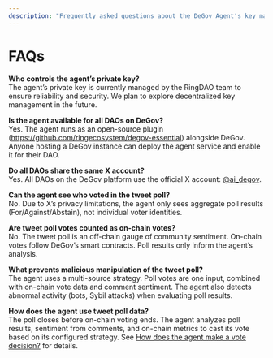 ```yaml
---
description: "Frequently asked questions about the DeGov Agent's key management, availability, and voting process."
---
```


# FAQs

**Who controls the agent’s private key?**  
The agent’s private key is currently managed by the RingDAO team to ensure reliability and security. We plan to explore decentralized key management in the future.

**Is the agent available for all DAOs on DeGov?**  
Yes. The agent runs as an open-source plugin (https://github.com/ringecosystem/degov-essential) alongside DeGov. Anyone hosting a DeGov instance can deploy the agent service and enable it for their DAO.

**Do all DAOs share the same X account?**  
Yes. All DAOs on the DeGov platform use the official X account: [@ai_degov](https://x.com/ai_degov).

**Can the agent see who voted in the tweet poll?**  
No. Due to X’s privacy limitations, the agent only sees aggregate poll results (For/Against/Abstain), not individual voter identities.

**Are tweet poll votes counted as on-chain votes?**  
No. The tweet poll is an off-chain gauge of community sentiment. On-chain votes follow DeGov’s smart contracts. Poll results only inform the agent’s analysis.

**What prevents malicious manipulation of the tweet poll?**  
The agent uses a multi-source strategy. Poll votes are one input, combined with on-chain vote data and comment sentiment. The agent also detects abnormal activity (bots, Sybil attacks) when evaluating poll results.

**How does the agent use tweet poll data?**  
The poll closes before on-chain voting ends. The agent analyzes poll results, sentiment from comments, and on-chain metrics to cast its vote based on its configured strategy. See [How does the agent make a vote decision?](./voting.md#how-does-the-agent-make-a-vote-decision) for details.


